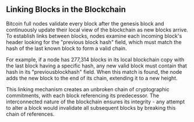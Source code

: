 ## Linking Blocks in the Blockchain

Bitcoin full nodes validate every block after the genesis block and continuously update their local view of the blockchain as new blocks arrive. To establish links between blocks, nodes examine each incoming block's header looking for the "previous block hash" field, which must match the hash of the last known block to form a valid chain.

For example, if a node has 277,314 blocks in its local blockchain copy with the last block having a specific hash, any new valid block must contain that hash in its "previousblockhash" field. When this match is found, the node adds the new block to the end of its chain, extending it to a new height.

This linking mechanism creates an unbroken chain of cryptographic commitments, with each block referencing its predecessor. The interconnected nature of the blockchain ensures its integrity - any attempt to alter a block would invalidate all subsequent blocks by breaking this chain of references.